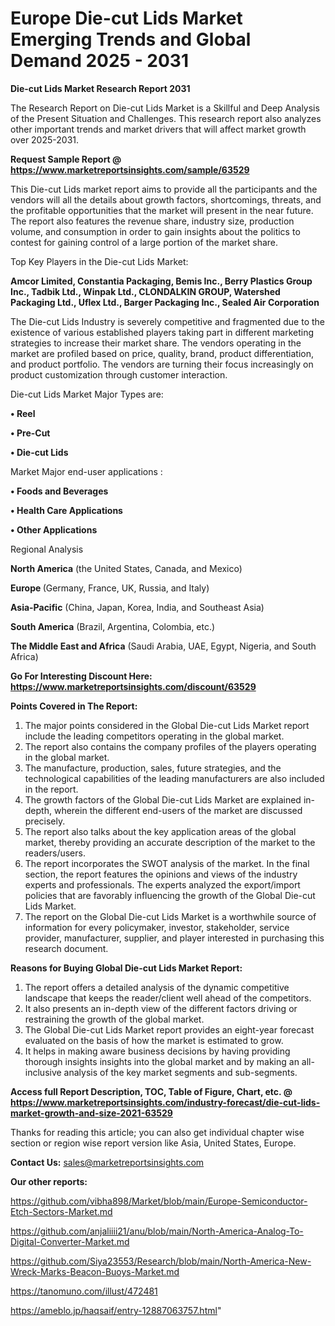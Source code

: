 # Europe Die-cut Lids Market Emerging Trends and Global Demand 2025 - 2031

<strong>Die-cut Lids Market Research Report 2031</strong>

The Research Report on Die-cut Lids Market is a Skillful and Deep Analysis of the Present Situation and Challenges. This research report also analyzes other important trends and market drivers that will affect market growth over 2025-2031.

<strong>Request Sample Report @ <a href=https://www.marketreportsinsights.com/sample/63529>https://www.marketreportsinsights.com/sample/63529</a></strong>

This Die-cut Lids market report aims to provide all the participants and the vendors will all the details about growth factors, shortcomings, threats, and the profitable opportunities that the market will present in the near future. The report also features the revenue share, industry size, production volume, and consumption in order to gain insights about the politics to contest for gaining control of a large portion of the market share.

Top Key Players in the Die-cut Lids Market:

<strong>Amcor Limited, Constantia Packaging, Bemis Inc., Berry Plastics Group Inc., Tadbik Ltd., Winpak Ltd., CLONDALKIN GROUP, Watershed Packaging Ltd., Uflex Ltd., Barger Packaging Inc., Sealed Air Corporation</strong>

The Die-cut Lids Industry is severely competitive and fragmented due to the existence of various established players taking part in different marketing strategies to increase their market share. The vendors operating in the market are profiled based on price, quality, brand, product differentiation, and product portfolio. The vendors are turning their focus increasingly on product customization through customer interaction.

Die-cut Lids Market Major Types are:

<strong>• Reel

• Pre-Cut

• Die-cut Lids</strong>

Market Major end-user applications :

<strong>• Foods and Beverages

• Health Care Applications

• Other Applications</strong>

Regional Analysis

</u><strong><b>North America</b></strong> (the United States, Canada, and Mexico)

<strong><b>Europe </b></strong>(Germany, France, UK, Russia, and Italy)

<strong><b>Asia-Pacific</b></strong> (China, Japan, Korea, India, and Southeast Asia)

<strong><b>South America</b></strong> (Brazil, Argentina, Colombia, etc.)

<strong><b>The Middle East and Africa</b></strong> (Saudi Arabia, UAE, Egypt, Nigeria, and South Africa)

<strong>Go For Interesting Discount Here: <a href=https://www.marketreportsinsights.com/discount/63529>https://www.marketreportsinsights.com/discount/63529</a></strong>

<strong>Points Covered in The Report:</strong>
<ol>
  <li>The major points considered in the Global Die-cut Lids Market report include the leading competitors operating in the global market.</li>
  <li>The report also contains the company profiles of the players operating in the global market.</li>
  <li>The manufacture, production, sales, future strategies, and the technological capabilities of the leading manufacturers are also included in the report.</li>
  <li>The growth factors of the Global Die-cut Lids Market are explained in-depth, wherein the different end-users of the market are discussed precisely.</li>
  <li>The report also talks about the key application areas of the global market, thereby providing an accurate description of the market to the readers/users.</li>
  <li>The report incorporates the SWOT analysis of the market. In the final section, the report features the opinions and views of the industry experts and professionals. The experts analyzed the export/import policies that are favorably influencing the growth of the Global Die-cut Lids Market.</li>
  <li>The report on the Global Die-cut Lids Market is a worthwhile source of information for every policymaker, investor, stakeholder, service provider, manufacturer, supplier, and player interested in purchasing this research document.</li>
</ol>
<strong>Reasons for Buying Global Die-cut Lids Market Report:</strong>

<ol>
  <li>The report offers a detailed analysis of the dynamic competitive landscape that keeps the reader/client well ahead of the competitors.</li>
  <li>It also presents an in-depth view of the different factors driving or restraining the growth of the global market.</li>
  <li>The Global Die-cut Lids Market report provides an eight-year forecast evaluated on the basis of how the market is estimated to grow.</li>
  <li>It helps in making aware business decisions by having providing thorough insights insights into the global market and by making an all-inclusive analysis of the key market segments and sub-segments.</li>
</ol>
<strong>Access full Report Description, TOC, Table of Figure, Chart, etc. @ <a href=https://www.marketreportsinsights.com/industry-forecast/die-cut-lids-market-growth-and-size-2021-63529>https://www.marketreportsinsights.com/industry-forecast/die-cut-lids-market-growth-and-size-2021-63529</a></strong>


Thanks for reading this article; you can also get individual chapter wise section or region wise report version like Asia, United States, Europe.

<strong>Contact Us:</strong>
sales@marketreportsinsights.com

<strong>Our other reports:</strong>

<a href=https://github.com/vibha898/Market/blob/main/Europe-Semiconductor-Etch-Sectors-Market.md>https://github.com/vibha898/Market/blob/main/Europe-Semiconductor-Etch-Sectors-Market.md</a>

<a href=https://github.com/anjaliiii21/anu/blob/main/North-America-Analog-To-Digital-Converter-Market.md>https://github.com/anjaliiii21/anu/blob/main/North-America-Analog-To-Digital-Converter-Market.md</a>

<a href=https://github.com/Siya23553/Research/blob/main/North-America-New-Wreck-Marks-Beacon-Buoys-Market.md>https://github.com/Siya23553/Research/blob/main/North-America-New-Wreck-Marks-Beacon-Buoys-Market.md</a>

<a href=https://tanomuno.com/illust/472481>https://tanomuno.com/illust/472481</a>

<a href=https://ameblo.jp/haqsaif/entry-12887063757.html>https://ameblo.jp/haqsaif/entry-12887063757.html</a>"
